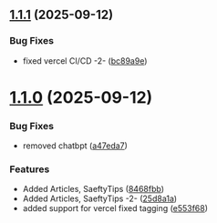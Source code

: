 ## [1.1.1](https://github.com/omaraldawud/rushrash.com/compare/v1.1.0...v1.1.1) (2025-09-12)


### Bug Fixes

* fixed vercel CI/CD -2- ([bc89a9e](https://github.com/omaraldawud/rushrash.com/commit/bc89a9e96ebf3f9271d98b9739fc59141eec09ae))

# [1.1.0](https://github.com/omaraldawud/rushrash.com/compare/v1.0.0...v1.1.0) (2025-09-12)


### Bug Fixes

* removed chatbpt ([a47eda7](https://github.com/omaraldawud/rushrash.com/commit/a47eda724512901fca98c32ec0d08fb0ead088f5))


### Features

* Added Articles, SaeftyTips ([8468fbb](https://github.com/omaraldawud/rushrash.com/commit/8468fbb6815211338a473904b7a6eb725b2baee1))
* Added Articles, SaeftyTips -2- ([25d8a1a](https://github.com/omaraldawud/rushrash.com/commit/25d8a1a162ab315f7c7ffccfc6b63cafc8829ec3))
* added support for vercel fixed tagging ([e553f68](https://github.com/omaraldawud/rushrash.com/commit/e553f689afffe56d93356d84b87ab298366d7763))
